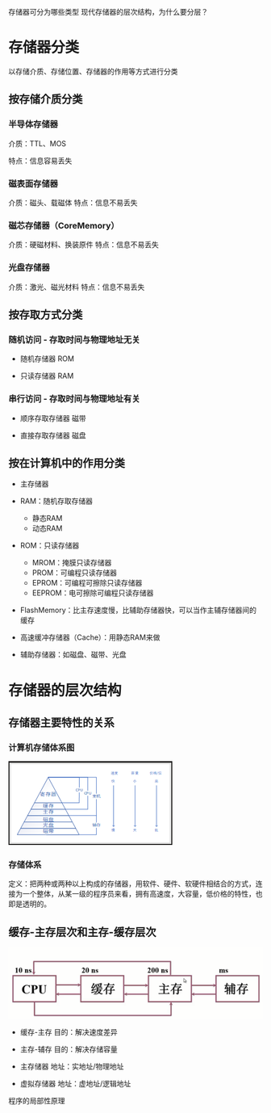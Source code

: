存储器可分为哪些类型
现代存储器的层次结构，为什么要分层？

# 存储器分类

以存储介质、存储位置、存储器的作用等方式进行分类

## 按存储介质分类

### 半导体存储器

介质：TTL、MOS

特点：信息容易丢失

### 磁表面存储器

介质：磁头、载磁体
特点：信息不易丢失

### 磁芯存储器（CoreMemory）

介质：硬磁材料、换装原件
特点：信息不易丢失

### 光盘存储器

介质：激光、磁光材料
特点：信息不易丢失

## 按存取方式分类

### 随机访问 - 存取时间与物理地址无关

- 随机存储器 ROM

- 只读存储器 RAM

### 串行访问 - 存取时间与物理地址有关

- 顺序存取存储器 磁带

- 直接存取存储器 磁盘

## 按在计算机中的作用分类

- 主存储器

- RAM：随机存取存储器
    - 静态RAM
    - 动态RAM

- ROM：只读存储器
    - MROM：掩膜只读存储器
    - PROM：可编程只读存储器
    - EPROM：可编程可擦除只读存储器
    - EEPROM：电可擦除可编程只读存储器

- FlashMemory：比主存速度慢，比辅助存储器快，可以当作主辅存储器间的缓存

- 高速缓冲存储器（Cache）：用静态RAM来做

- 辅助存储器：如磁盘、磁带、光盘

# 存储器的层次结构

## 存储器主要特性的关系

### 计算机存储体系图

![image.png](images/4.1image.png)

### 存储体系

定义：把两种或两种以上构成的存储器，用软件、硬件、软硬件相结合的方式，连接为一个整体，从某一级的程序员来看，拥有高速度，大容量，低价格的特性，也即是透明的。

## 缓存-主存层次和主存-缓存层次

![image.png](images/4.1image1.png)

- 缓存-主存
目的：解决速度差异

- 主存-辅存
目的：解决存储容量

- 主存储器
地址：实地址/物理地址

- 虚拟存储器
地址：虚地址/逻辑地址

程序的局部性原理

